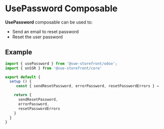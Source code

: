 # UsePassword Composable
**UsePassword** composable can be used to:

- Send an email to reset password 
- Reset the user password


## Example

```ts
import { usePassword } from '@vue-storefront/odoo';
import { onSSR } from '@vue-storefront/core'

export default {
  setup () {
     const { sendResetPassword, errorPassword, resetPasswordErrors } = usePassword();

    return {
      sendResetPassword, 
      errorPassword, 
      resetPasswordErrors
    }
  }
}
```